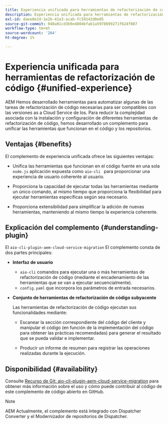 ```yaml
---
title: Experiencia unificada para herramientas de refactorización de código
description: Experiencia unificada para herramientas de refactorización de código
exl-id: daee0e2d-1e2b-41a3-acab-fc59142d0e05
source-git-commit: 940a01cd3b9e4804bfab1a5970699271f624f087
workflow-type: tm+mt
source-wordcount: '264'
ht-degree: 1%

---
```


# Experiencia unificada para herramientas de refactorización de código {#unified-experience}

AEM Hemos desarrollado herramientas para automatizar algunas de las tareas de refactorización de código necesarias para ser compatibles con las versiones as a Cloud Service de los. Para reducir la complejidad asociada con la instalación y configuración de diferentes herramientas de refactorización de código, hemos desarrollado un complemento para unificar las herramientas que funcionan en el código y los repositorios.

## Ventajas {#benefits}

El complemento de experiencia unificada ofrece las siguientes ventajas:

* Unifica las herramientas que funcionan en el código fuente en una sola `node.js` aplicación expuesta como `aio-cli ` para proporcionar una experiencia de usuario coherente al usuario.

* Proporciona la capacidad de ejecutar todas las herramientas mediante un único comando, al mismo tiempo que proporciona la flexibilidad para ejecutar herramientas específicas según sea necesario.

* Proporciona extensibilidad para simplificar la adición de nuevas herramientas, manteniendo al mismo tiempo la experiencia coherente.

## Explicación del complemento {#understanding-plugin}

El `aio-cli-plugin-aem-cloud-service-migration` El complemento consta de dos partes principales:

* **Interfaz de usuario**

   * `aio-cli` comandos para ejecutar una o más herramientas de refactorización de código (mediante el encadenamiento de las herramientas que se van a ejecutar secuencialmente).
   * `config.yaml` que incorpora los parámetros de entrada necesarios.

* **Conjunto de herramientas de refactorización de código subyacente**

   Las herramientas de refactorización de código ejecutan sus funcionalidades mediante:

   * Escanear la sección correspondiente del código del cliente y manipular el código (en función de la implementación del código para obtener las prácticas recomendadas) para generar el resultado que se pueda validar e implementar.

   * Producir un informe de resumen para registrar las operaciones realizadas durante la ejecución.

## Disponibilidad {#availability}

Consulte [Recurso de Git: aio-cli-plugin-aem-cloud-service-migration](https://github.com/adobe/aio-cli-plugin-aem-cloud-service-migration) para obtener más información sobre el uso y cómo puede contribuir al código de este complemento de código abierto en GitHub.

>[!NOTE]
>AEM Actualmente, el complemento está integrado con Dispatcher Converter y el Modernizador de repositorios de Dispatcher.
